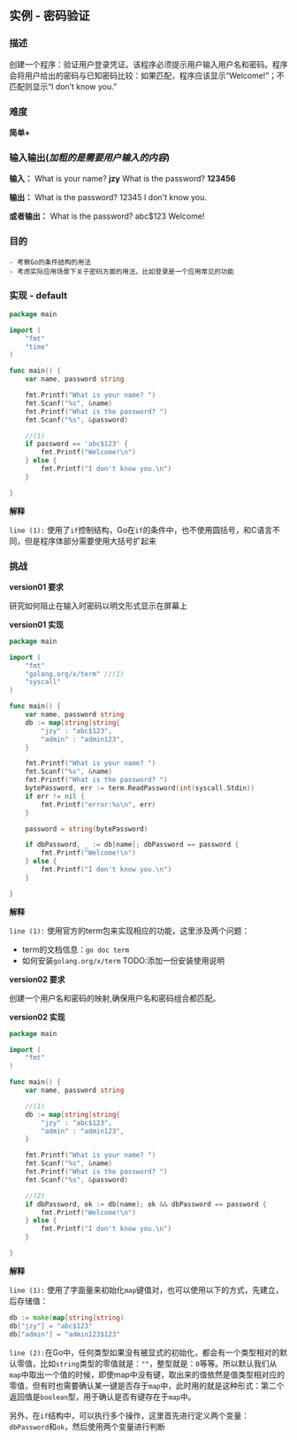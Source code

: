 ##  实例 - 密码验证

### 描述

创建一个程序：验证用户登录凭证。该程序必须提示用户输入用户名和密码。程序会将用户给出的密码与已知密码比较：如果匹配，程序应该显示“Welcome!”；不匹配则显示“I don’t know you.”

### 难度

**简单+**

### 输入输出(_加粗的是需要用户输入的内容_)

**输入：**
What is your name? **jzy**
What is the password? **123456**

**输出：**
What is the password? 12345
I don't know you.

**或者输出：**
What is the password? abc$123
Welcome!

### 目的
    - 考察Go的条件结构的用法
    - 考虑实际应用场景下关于密码方面的用法，比如登录是一个应用常见的功能

### 实现 - default


```go
package main

import (
    "fmt"
    "time"
)

func main() {
    var name, password string

    fmt.Printf("What is your name? ")
    fmt.Scanf("%s", &name)
    fmt.Printf("What is the password? ")
    fmt.Scanf("%s", &password)

    //(1)
    if password == 'abc$123' {
        fmt.Printf("Welcome!\n")
    } else {
        fmt.Printf("I don't know you.\n")
    }

}

```

**解释**

`line (1):` 使用了`if`控制结构，Go在`if`的条件中，也不使用圆括号，和C语言不同，但是程序体部分需要使用大括号扩起来

### 挑战

**version01 要求**

研究如何阻止在输入时密码以明文形式显示在屏幕上


**version01 实现**

```go
package main

import (
	"fmt"
	"golang.org/x/term" //(1)
	"syscall"
)

func main() {
	var name, password string
	db := map[string]string{
		"jzy" : "abc$123",
		"admin" : "admin123",
	}

	fmt.Printf("What is your name? ")
	fmt.Scanf("%s", &name)
	fmt.Printf("What is the password? ")
	bytePassword, err := term.ReadPassword(int(syscall.Stdin))
	if err != nil {
		fmt.Printf("error:%s\n", err)
	}

	password = string(bytePassword)

	if dbPassword, _ := db[name]; dbPassword == password {
		fmt.Printf("Welcome!\n")
	} else {
		fmt.Printf("I don't know you.\n")
	}

}
```

**解释**

`line (1):` 使用官方的term包来实现相应的功能，这里涉及两个问题：
 - term的文档信息：`go doc term`
 - 如何安装`golang.org/x/term` TODO:添加一份安装使用说明

**version02 要求**

创建一个用户名和密码的映射,确保用户名和密码组合都匹配。


**version02 实现**

```go
package main

import (
	"fmt"
)

func main() {
	var name, password string

	//(1)
	db := map[string]string{
		"jzy" : "abc$123",
		"admin" : "admin123",
	}

	fmt.Printf("What is your name? ")
	fmt.Scanf("%s", &name)
	fmt.Printf("What is the password? ")
	fmt.Scanf("%s", &password)

	//(2)
	if dbPassword, ok := db[name]; ok && dbPassword == password {
		fmt.Printf("Welcome!\n")
	} else {
		fmt.Printf("I don't know you.\n")
	}

}
```

**解释**

`line (1):` 使用了字面量来初始化`map`键值对，也可以使用以下的方式，先建立，后存储值：

```go
db := make(map[string]string)
db["jzy"] = "abc$123"
db["admin"] = "admin123$123"
```

`line (2):`在Go中，任何类型如果没有被显式的初始化，都会有一个类型相对的默认零值，比如`string`类型的零值就是：`""`，整型就是：`0`等等。所以默认我们从`map`中取出一个值的时候，即使map中没有键，取出来的值依然是值类型相对应的零值，但有时也需要确认某一键是否存于`map`中，此时用的就是这种形式：第二个返回值是`boolean`型，用于确认是否有键存在于`map`中。

另外，在`if`结构中，可以执行多个操作，这里首先进行定义两个变量：`dbPassword`和`ok`，然后使用两个变量进行判断

